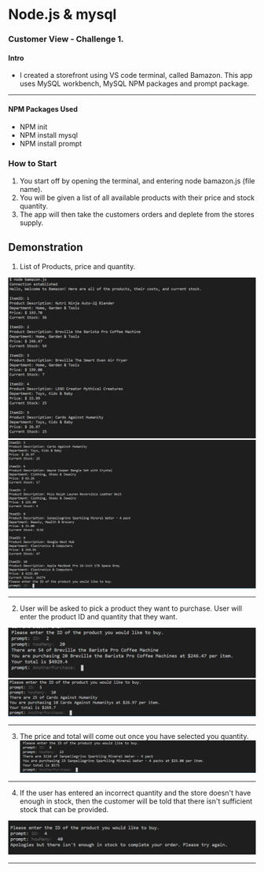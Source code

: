 # Node.js & mysql

### Customer View - Challenge 1. #

#### Intro 
* I created a storefront using VS code terminal, called Bamazon. This app uses MySQL workbench, MySQL NPM packages and prompt package. 

-------------

#### NPM Packages Used
* NPM init
* NPM install mysql
* NPM install prompt

### How to Start

1. You start off by opening the terminal, and entering node bamazon.js (file name). 
2. You will be given a list of all available products with their price and stock quantity.
3. The app will then take the customers orders and deplete from the stores supply.

## Demonstration
1. List of Products, price and quantity. 

![demo1](./screenshots/screenshot1.PNG)
![demo2](./screenshots/screenshot2.PNG)


-----------
2. User will be asked to pick a product they want to purchase. User will enter the product ID and quantity that they want.

![demo3](./screenshots/screenshot3.PNG)
![demo4](./screenshots/screenshot4.PNG)

---------------

3. The price and total will come out once you have selected you quantity.
![demo5](./screenshots/screenshot5.PNG)

--------------------------

4. If the user has entered an incorrect quantity and the store doesn't have enough in stock, then the customer will be told that there isn't sufficient stock that can be provided.

![demo6](./screenshots/screenshot6.PNG)

---------

